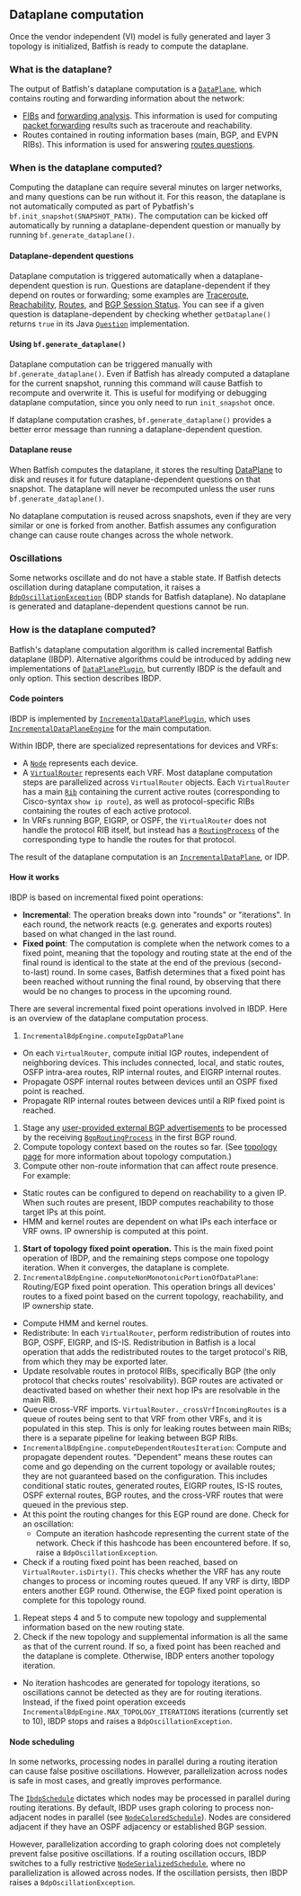 ## Dataplane computation
Once the vendor independent (VI) model is fully generated and layer 3 topology is initialized, Batfish is ready to compute the dataplane.

### What is the dataplane?
The output of Batfish's dataplane computation is a [`DataPlane`](https://github.com/batfish/batfish/blob/master/projects/batfish-common-protocol/src/main/java/org/batfish/datamodel/DataPlane.java), which contains routing and forwarding information about the network:
* [FIBs](https://github.com/batfish/batfish/blob/master/projects/batfish-common-protocol/src/main/java/org/batfish/datamodel/Fib.java) and [forwarding analysis](https://github.com/batfish/batfish/blob/master/projects/batfish-common-protocol/src/main/java/org/batfish/datamodel/ForwardingAnalysis.java). This information is used for computing [packet forwarding](https://pybatfish.readthedocs.io/en/latest/notebooks/forwarding.html) results such as traceroute and reachability.
* Routes contained in routing information bases (main, BGP, and EVPN RIBs). This information is used for answering [routes questions](https://pybatfish.readthedocs.io/en/latest/notebooks/routingTables.html).

### When is the dataplane computed?
Computing the dataplane can require several minutes on larger networks, and many questions can be run without it. For this reason, the dataplane is not automatically computed as part of Pybatfish's `bf.init_snapshot(SNAPSHOT_PATH)`. The computation can be kicked off automatically by running a dataplane-dependent question or manually by running `bf.generate_dataplane()`.

#### Dataplane-dependent questions
Dataplane computation is triggered automatically when a dataplane-dependent question is run. Questions are dataplane-dependent if they depend on routes or forwarding; some examples are [Traceroute](https://pybatfish.readthedocs.io/en/latest/notebooks/forwarding.html#Traceroute), [Reachability](https://pybatfish.readthedocs.io/en/latest/notebooks/forwarding.html#Reachability), [Routes](https://pybatfish.readthedocs.io/en/latest/notebooks/routingTables.html#Routes), and [BGP Session Status](https://pybatfish.readthedocs.io/en/latest/notebooks/routingProtocols.html#BGP-Session-Status). You can see if a given question is dataplane-dependent by checking whether `getDataplane()` returns `true` in its Java [`Question`](https://github.com/batfish/batfish/blob/master/projects/batfish-common-protocol/src/main/java/org/batfish/datamodel/questions/Question.java) implementation.

#### Using `bf.generate_dataplane()`
Dataplane computation can be triggered manually with `bf.generate_dataplane()`. Even if Batfish has already computed a dataplane for the current snapshot, running this command will cause Batfish to recompute and overwrite it. This is useful for modifying or debugging dataplane computation, since you only need to run `init_snapshot` once.

If dataplane computation crashes, `bf.generate_dataplane()` provides a better error message than running a dataplane-dependent question.

#### Dataplane reuse
When Batfish computes the dataplane, it stores the resulting [DataPlane](https://github.com/batfish/batfish/blob/master/projects/batfish-common-protocol/src/main/java/org/batfish/datamodel/DataPlane.java) to disk and reuses it for future dataplane-dependent questions on that snapshot. The dataplane will never be recomputed unless the user runs `bf.generate_dataplane()`.

No dataplane computation is reused across snapshots, even if they are very similar or one is forked from another. Batfish assumes any configuration change can cause route changes across the whole network.

### Oscillations
Some networks oscillate and do not have a stable state. If Batfish detects oscillation during dataplane computation, it raises a [`BdpOscillationException`](https://github.com/batfish/batfish/blob/master/projects/batfish-common-protocol/src/main/java/org/batfish/common/BdpOscillationException.java) (BDP stands for Batfish dataplane). No dataplane is generated and dataplane-dependent questions cannot be run.

### How is the dataplane computed?
Batfish's dataplane computation algorithm is called incremental Batfish dataplane (IBDP). Alternative algorithms could be introduced by adding new implementations of [`DataPlanePlugin`](https://github.com/batfish/batfish/blob/master/projects/batfish-common-protocol/src/main/java/org/batfish/common/plugin/DataPlanePlugin.java), but currently IBDP is the default and only option. This section describes IBDP.

#### Code pointers
IBDP is implemented by [`IncrementalDataPlanePlugin`](https://github.com/batfish/batfish/blob/master/projects/batfish/src/main/java/org/batfish/dataplane/ibdp/IncrementalDataPlanePlugin.java), which uses [`IncrementalDataPlaneEngine`](https://github.com/batfish/batfish/blob/master/projects/batfish/src/main/java/org/batfish/dataplane/ibdp/IncrementalBdpEngine.java) for the main computation.

Within IBDP, there are specialized representations for devices and VRFs:
* A [`Node`](https://github.com/batfish/batfish/blob/master/projects/batfish/src/main/java/org/batfish/dataplane/ibdp/Node.java) represents each device.
* A [`VirtualRouter`](https://github.com/batfish/batfish/blob/master/projects/batfish/src/main/java/org/batfish/dataplane/ibdp/VirtualRouter.java) represents each VRF. Most dataplane computation steps are parallelized across `VirtualRouter` objects. Each `VirtualRouter` has a main [`Rib`](https://github.com/batfish/batfish/blob/master/projects/batfish/src/main/java/org/batfish/dataplane/rib/Rib.java) containing the current active routes (corresponding to Cisco-syntax `show ip route`), as well as protocol-specific RIBs containing the routes of each active protocol.
* In VRFs running BGP, EIGRP, or OSPF, the `VirtualRouter` does not handle the protocol RIB itself, but instead has a [`RoutingProcess`](https://github.com/batfish/batfish/blob/master/projects/batfish/src/main/java/org/batfish/dataplane/ibdp/RoutingProcess.java) of the corresponding type to handle the routes for that protocol.

The result of the dataplane computation is an [`IncrementalDataPlane`](https://github.com/batfish/batfish/blob/master/projects/batfish/src/main/java/org/batfish/dataplane/ibdp/IncrementalDataPlane.java), or IDP.

#### How it works
IBDP is based on incremental fixed point operations:
* **Incremental**: The operation breaks down into "rounds" or "iterations". In each round, the network reacts (e.g. generates and exports routes) based on what changed in the last round.
* **Fixed point**: The computation is complete when the network comes to a fixed point, meaning that the topology and routing state at the end of the final round is identical to the state at the end of the previous (second-to-last) round. In some cases, Batfish determines that a fixed point has been reached without running the final round, by observing that there would be no changes to process in the upcoming round.

There are several incremental fixed point operations involved in IBDP. Here is an overview of the dataplane computation process.
1. `IncrementalBdpEngine.computeIgpDataPlane`
  * On each `VirtualRouter`, compute initial IGP routes, independent of neighboring devices. This includes connected, local, and static routes, OSFP intra-area routes, RIP internal routes, and EIGRP internal routes.
  * Propagate OSPF internal routes between devices until an OSPF fixed point is reached.
  * Propagate RIP internal routes between devices until a RIP fixed point is reached.
1. Stage any [user-provided external BGP advertisements](https://pybatfish.readthedocs.io/en/latest/formats.html?highlight=external%20advertisements#external-bgp-announcements) to be processed by the receiving [`BgpRoutingProcess`](https://github.com/batfish/batfish/blob/master/projects/batfish/src/main/java/org/batfish/dataplane/ibdp/BgpRoutingProcess.java) in the first BGP round.
1. Compute topology context based on the routes so far. (See [topology page](topology.md) for more information about topology computation.)
1. Compute other non-route information that can affect route presence. For example:
  * Static routes can be configured to depend on reachability to a given IP. When such routes are present, IBDP computes reachability to those target IPs at this point.
  * HMM and kernel routes are dependent on what IPs each interface or VRF owns. IP ownership is computed at this point.
1. **Start of topology fixed point operation.** This is the main fixed point operation of IBDP, and the remaining steps compose one topology iteration. When it converges, the dataplane is complete.
1. `IncrementalBdpEngine.computeNonMonotonicPortionOfDataPlane`: Routing/EGP fixed point operation. This operation brings all devices' routes to a fixed point based on the current topology, reachability, and IP ownership state.
  * Compute HMM and kernel routes.
  * Redistribute: In each `VirtualRouter`, perform redistribution of routes into BGP, OSPF, EIGRP, and IS-IS. Redistribution in Batfish is a local operation that adds the redistributed routes to the target protocol's RIB, from which they may be exported later.
  * Update resolvable routes in protocol RIBs, specifically BGP (the only protocol that checks routes' resolvability). BGP routes are activated or deactivated based on whether their next hop IPs are resolvable in the main RIB.
  * Queue cross-VRF imports. `VirtualRouter._crossVrfIncomingRoutes` is a queue of routes being sent to that VRF from other VRFs, and it is populated in this step. This is only for leaking routes between main RIBs; there is a separate pipeline for leaking between BGP RIBs.
  * `IncrementalBdpEngine.computeDependentRoutesIteration`: Compute and propagate dependent routes. "Dependent" means these routes can come and go depending on the current topology or available routes; they are not guaranteed based on the configuration. This includes conditional static routes, generated routes, EIGRP routes, IS-IS routes, OSPF external routes, BGP routes, and the cross-VRF routes that were queued in the previous step.
  * At this point the routing changes for this EGP round are done. Check for an oscillation:
    * Compute an iteration hashcode representing the current state of the network. Check if this hashcode has been encountered before. If so, raise a `BdpOscillationException`.
  * Check if a routing fixed point has been reached, based on `VirtualRouter.isDirty()`. This checks whether the VRF has any route changes to process or incoming routes queued. If any VRF is dirty, IBDP enters another EGP round. Otherwise, the EGP fixed point operation is complete for this topology round.
1. Repeat steps 4 and 5 to compute new topology and supplemental information based on the new routing state.
1. Check if the new topology and supplemental information is all the same as that of the current round. If so, a fixed point has been reached and the dataplane is complete. Otherwise, IBDP enters another topology iteration.
  * No iteration hashcodes are generated for topology iterations, so oscillations cannot be detected as they are for routing iterations. Instead, if the fixed point operation exceeds `IncrementalBdpEngine.MAX_TOPOLOGY_ITERATIONS` iterations (currently set to 10), IBDP stops and raises a `BdpOscillationException`.

#### Node scheduling
In some networks, processing nodes in parallel during a routing iteration can cause false positive oscillations. However, parallelization across nodes is safe in most cases, and greatly improves performance.

The [`IbdpSchedule`](https://github.com/batfish/batfish/blob/master/projects/batfish/src/main/java/org/batfish/dataplane/ibdp/schedule/IbdpSchedule.java) dictates which nodes may be processed in parallel during routing iterations. By default, IBDP uses graph coloring to process non-adjacent nodes in parallel (see [`NodeColoredSchedule`](https://github.com/batfish/batfish/blob/master/projects/batfish/src/main/java/org/batfish/dataplane/ibdp/schedule/NodeColoredSchedule.java)). Nodes are considered adjacent if they have an OSPF adjacency or established BGP session.

However, parallelization according to graph coloring does not completely prevent false positive oscillations. If a routing oscillation occurs, IBDP switches to a fully restrictive [`NodeSerializedSchedule`](https://github.com/batfish/batfish/blob/master/projects/batfish/src/main/java/org/batfish/dataplane/ibdp/schedule/NodeSerializedSchedule.java), where no parallelization is allowed across nodes. If the oscillation persists, then IBDP raises a `BdpOscillationException`.
